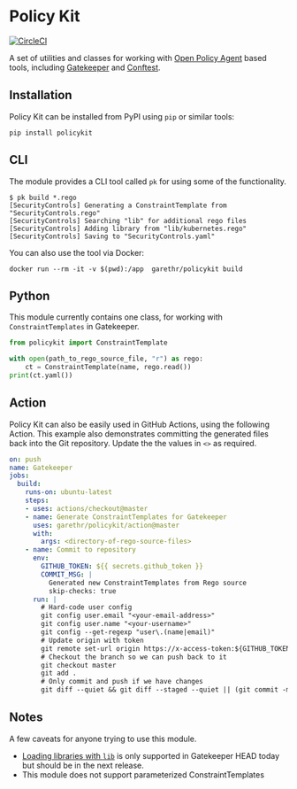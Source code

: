 # Policy Kit

[![CircleCI](https://circleci.com/gh/garethr/policykit.svg?style=svg)](https://circleci.com/gh/garethr/policykit)

A set of utilities and classes for working with [Open Policy Agent](https://www.openpolicyagent.org/) based tools, including [Gatekeeper](https://github.com/open-policy-agent/gatekeeper) and [Conftest](https://github.com/instrumenta/conftest).


## Installation

Policy Kit can be installed from PyPI using `pip` or similar tools:

```
pip install policykit
```


## CLI

The module provides a CLI tool called `pk` for using some of the functionality.

```console
$ pk build *.rego
[SecurityControls] Generating a ConstraintTemplate from "SecurityControls.rego"
[SecurityControls] Searching "lib" for additional rego files
[SecurityControls] Adding library from "lib/kubernetes.rego"
[SecurityControls] Saving to "SecurityControls.yaml"
```

You can also use the tool via Docker:

```
docker run --rm -it -v $(pwd):/app  garethr/policykit build
```


## Python

This module currently contains one class, for working with `ConstraintTemplates` in Gatekeeper.

```python
from policykit import ConstraintTemplate

with open(path_to_rego_source_file, "r") as rego:
    ct = ConstraintTemplate(name, rego.read())
print(ct.yaml())
```


## Action

Policy Kit can also be easily used in GitHub Actions, using the following Action. This example also demonstrates
committing the generated files back into the Git repository. Update the the values in `<>` as required.

```yaml
on: push
name: Gatekeeper
jobs:
  build:
    runs-on: ubuntu-latest
    steps:
    - uses: actions/checkout@master
    - name: Generate ConstraintTemplates for Gatekeeper
      uses: garethr/policykit/action@master
      with:
        args: <directory-of-rego-source-files>
    - name: Commit to repository
      env:
        GITHUB_TOKEN: ${{ secrets.github_token }}
        COMMIT_MSG: |
          Generated new ConstraintTemplates from Rego source
          skip-checks: true
      run: |
        # Hard-code user config
        git config user.email "<your-email-address>"
        git config user.name "<your-username>"
        git config --get-regexp "user\.(name|email)"
        # Update origin with token
        git remote set-url origin https://x-access-token:${GITHUB_TOKEN}@github.com/${GITHUB_REPOSITORY}.git
        # Checkout the branch so we can push back to it
        git checkout master
        git add .
        # Only commit and push if we have changes
        git diff --quiet && git diff --staged --quiet || (git commit -m "${COMMIT_MSG}"; git push origin master
```


## Notes

A few caveats for anyone trying to use this module.

* [Loading libraries with `lib`](https://github.com/open-policy-agent/frameworks/commit/55fa33d1cca93f3b133e76a48d2e19adbdeb9de3) is only supported in Gatekeeper HEAD today but should be in the next release.
* This module does not support parameterized ConstraintTemplates
